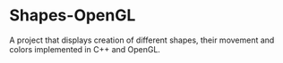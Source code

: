 # Shapes-OpenGL
A project that displays creation of different shapes, their movement and colors implemented in C++ and OpenGL.
